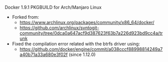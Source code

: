 Docker 1.9.1 PKGBUILD for Arch/Manjaro Linux

- Forked from:
  - https://www.archlinux.org/packages/community/x86_64/docker/
  - https://github.com/archlinux/svntogit-community/tree/0dca0a647acf9d387623f63b7a226d923bd9cc4a/trunk
- Fixed the compilation error related with the btrfs driver using:
  - https://github.com/docker/engine/commit/a038cccf88998814249a7a40b71a33a680e3f02f (since 1.12.0)
